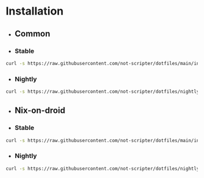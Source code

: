 # Installation

- ## Common
- ### Stable

```bash
curl -s https://raw.githubusercontent.com/not-scripter/dotfiles/main/install/setup.sh | bash -s
```

- ### Nightly

```bash
curl -s https://raw.githubusercontent.com/not-scripter/dotfiles/nightly/install/setup.sh | bash -s
```

- ## Nix-on-droid
- ### Stable

```bash
curl -s https://raw.githubusercontent.com/not-scripter/dotfiles/main/install/nix-on-droid.sh | bash -s
```

- ### Nightly

```bash
curl -s https://raw.githubusercontent.com/not-scripter/dotfiles/nightly/install/nix-on-droid.sh | bash -s
```
